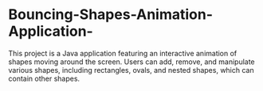 # Bouncing-Shapes-Animation-Application-
This project is a Java application featuring an interactive animation of shapes moving around the screen. Users can add, remove, and manipulate various shapes, including rectangles, ovals, and nested shapes, which can contain other shapes.
